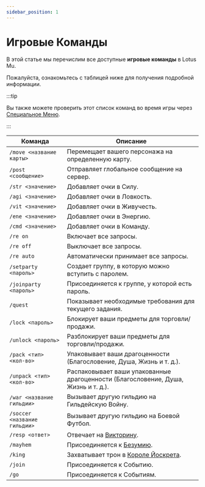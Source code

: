 ```yaml
---
sidebar_position: 1
---
```


# Игровые Команды

В этой статье мы перечислим все доступные **игровые команды** в Lotus Mu.

Пожалуйста, ознакомьтесь с таблицей ниже для получения подробной информации.

:::tip

Вы также можете проверить этот список команд во время игры через [Специальное Меню](/client-features/especial-menu).

:::

| Команда                      | Описание                                                                           |
| ---------------------------- | ---------------------------------------------------------------------------------- |
| `/move <название карты>`     | Перемещает вашего персонажа на определенную карту.                                 |
| `/post <сообщение>`          | Отправляет глобальное сообщение на сервер.                                         |
| `/str <значение>`            | Добавляет очки в Силу.                                                             |
| `/agi <значение>`            | Добавляет очки в Ловкость.                                                         |
| `/vit <значение>`            | Добавляет очки в Живучесть.                                                        |
| `/ene <значение>`            | Добавляет очки в Энергию.                                                          |
| `/cmd <значение>`            | Добавляет очки в Команду.                                                          |
| `/re on`                     | Включает все запросы.                                                              |
| `/re off`                    | Выключает все запросы.                                                             |
| `/re auto`                   | Автоматически принимает все запросы.                                               |
| `/setparty <пароль>`         | Создает группу, в которую можно вступить с паролем.                                |
| `/joinparty <пароль>`        | Присоединяется к группе, у которой есть пароль.                                    |
| `/quest`                     | Показывает необходимые требования для текущего задания.                            |
| `/lock <пароль>`             | Блокирует ваши предметы для торговли/продажи.                                      |
| `/unlock <пароль>`           | Разблокирует ваши предметы для торговли/продажи.                                   |
| `/pack <тип> <кол-во>`       | Упаковывает ваши драгоценности (Благословение, Душа, Жизнь и т. д.).               |
| `/unpack <тип> <кол-во>`     | Распаковывает ваши упакованные драгоценности (Благословение, Душа, Жизнь и т. д.). |
| `/war <название гильдии>`    | Вызывает другую гильдию на Гильдейскую Войну.                                      |
| `/soccer <название гильдии>` | Вызывает другую гильдию на Боевой Футбол.                                          |
| `/resp <ответ>`              | Отвечает на [Викторину](/events/others/quiz-event).                                |
| `/mayhem`                    | Присоединяется к [Безумию](/events/combat-events/mayhem).                          |
| `/king`                      | Захватывает трон в [Короле Йоскрета](/events/combat-events/king-of-yoskreth).      |
| `/join`                      | Присоединяется к Событию.                                                          |
| `/go`                        | Присоединяется к Событиям.                                                         |
